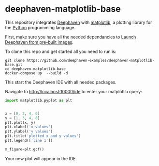 # deephaven-matplotlib-base


This repository integrates [Deephaven](https://deephaven.io/) with [matplotlib](https://matplotlib.org/), a plotting library for the [Python](https://www.python.org/) programming language.

First, make sure you have all the needed dependancies to [Launch Deephaven from pre-built images](https://deephaven.io/core/docs/tutorials/quickstart/).

To clone this repo and get started all you need to run is:

```
git clone https://github.com/deephaven-examples/deephaven-matplotlib-base.git
cd deephaven-matplotlib-base
docker-compose up  --build -d
```

This start the Deephaven IDE with all needed packages.

Navigate to [http://localhost:10000/ide](http://localhost:10000/ide) to enter your matplotlib query:

```python
import matplotlib.pyplot as plt


x = [0, 2, 4, 6]
y = [1, 3, 4, 8]
plt.plot(x, y)
plt.xlabel('x values')
plt.ylabel('y values')
plt.title('plotted x and y values')
plt.legend(['line 1'])

m_figure=plt.gcf()
```

Your new plot will appear in the IDE.
